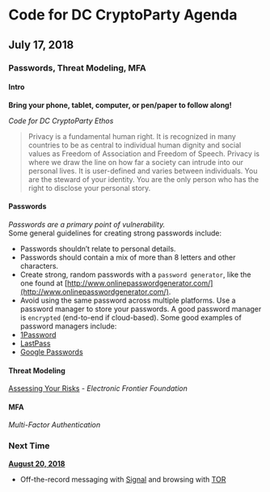 # Code for DC CryptoParty Agenda
## July 17, 2018
### Passwords, Threat Modeling, MFA

#### Intro
**Bring your phone, tablet, computer, or pen/paper to follow along!**

_Code for DC CryptoParty Ethos_
> Privacy is a fundamental human right. It is recognized in many countries to be as central to individual human dignity and social values as Freedom of Association and Freedom of Speech. Privacy is where we draw the line on how far a society can intrude into our personal lives. It is user-defined and varies between individuals. You are the steward of your identity. You are the only person who has the right to disclose your personal story.

#### Passwords
_Passwords are a primary point of vulnerability._ <br />
Some general guidelines for creating strong passwords include:
- Passwords shouldn’t relate to personal details.
- Passwords should contain a mix of more than 8 letters and other characters.
- Create strong, random passwords with a `password generator`, like the one found at [http://www.onlinepasswordgenerator.com/](http://www.onlinepasswordgenerator.com/).
- Avoid using the same password across multiple platforms.
Use a password manager to store your passwords. A good password manager is `encrypted` (end-to-end if cloud-based). Some good examples of password managers include:
- [1Password](https://1password.com/)
- [LastPass](https://lastpass.com/)
- [Google Passwords](https://passwords.google.com)

#### Threat Modeling
[Assessing Your Risks](https://ssd.eff.org/en/module/assessing-your-risks) - _Electronic Frontier Foundation_

#### MFA
_Multi-Factor Authentication_

### Next Time
**[August 20, 2018](https://github.com/csethna/cryptoparty_dc/blob/master/8_20_18.md)**
- Off-the-record messaging with [Signal](https://signal.org/) and browsing with [TOR](https://www.torproject.org/)
